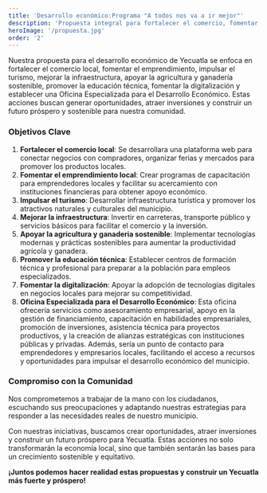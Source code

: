 ```yaml
---
title: 'Desarrollo económico:Programa "A todos nos va a ir mejor"'
description: 'Propuesta integral para fortalecer el comercio, fomentar el emprendimiento, impulsar el turismo y promover un desarrollo económico sostenible en Yecuatla.'
heroImage: '/propuesta.jpg'
order: '2'
---
```


Nuestra propuesta para el desarrollo económico de Yecuatla se enfoca en fortalecer el comercio local, fomentar el emprendimiento, impulsar el turismo, mejorar la infraestructura, apoyar la agricultura y ganadería sostenible, promover la educación técnica, fomentar la digitalización y establecer una Oficina Especializada para el Desarrollo Económico. Estas acciones buscan generar oportunidades, atraer inversiones y construir un futuro próspero y sostenible para nuestra comunidad.


### Objetivos Clave

1. **Fortalecer el comercio local**: Se desarrollara una plataforma web para conectar negocios con compradores, organizar ferias y mercados para promover los productos locales.
2. **Fomentar el emprendimiento local**: Crear programas de capacitación para emprendedores locales y facilitar su acercamiento con instituciones financieras para obtener apoyo económico.
3. **Impulsar el turismo**: Desarrollar infraestructura turística y promover los atractivos naturales y culturales del municipio.
4. **Mejorar la infraestructura**: Invertir en carreteras, transporte público y servicios básicos para facilitar el comercio y la inversión.
5. **Apoyar la agricultura y ganaderia sostenible**: Implementar tecnologías modernas y prácticas sostenibles para aumentar la productividad agrícola y ganadera.
6. **Promover la educación técnica**: Establecer centros de formación técnica y profesional para preparar a la población para empleos especializados.
7. **Fomentar la digitalización**: Apoyar la adopción de tecnologías digitales en negocios locales para mejorar su competitividad.
8. **Oficina Especializada para el Desarrollo Económico**: Esta oficina ofrecería servicios como asesoramiento empresarial, apoyo en la gestión de financiamiento, capacitación en habilidades empresariales, promoción de inversiones, asistencia técnica para proyectos productivos, y la creación de alianzas estratégicas con instituciones públicas y privadas. Además, sería un punto de contacto para emprendedores y empresarios locales, facilitando el acceso a recursos y oportunidades para impulsar el desarrollo económico del municipio.

### Compromiso con la Comunidad

Nos comprometemos a trabajar de la mano con los ciudadanos, escuchando sus preocupaciones y adaptando nuestras estrategias para responder a las necesidades reales de nuestro municipio.

Con nuestras iniciativas, buscamos crear oportunidades, atraer inversiones y construir un futuro próspero para Yecuatla. Estas acciones no solo transformarán la economía local, sino que también sentarán las bases para un crecimiento sostenible y equitativo.

**¡Juntos podemos hacer realidad estas propuestas y construir un Yecuatla más fuerte y próspero!**
